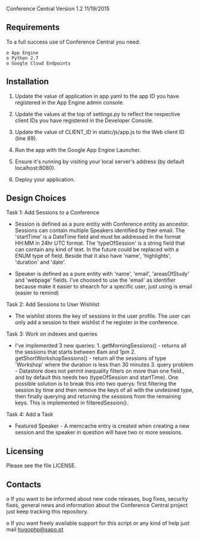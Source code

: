 Conference Central  Version 1.2  11/19/2015

Requirements
------------
To a full success use of Conference Central you need:

    o App Engine
    o Python 2.7
    o Google Cloud Endpoints

Installation
------------

1. Update the value of  application  in  app.yaml  to the app ID you have registered in the App Engine admin console.

2. Update the values at the top of  settings.py  to reflect the respective client IDs you have registered in the Developer Console.

3. Update the value of CLIENT_ID in  static/js/app.js  to the Web client ID (line 89).

4. Run the app with the Google App Engine Launcher. 

5. Ensure it's running by visiting your local server's address (by default localhost:8080).

6. Deploy your application.

    
Design Choices
------------

Task 1: Add Sessions to a Conference

   * Session is defined as a pure entity with Conference entity as ancestor.
    Sessions can contain multiple Speakers identified by their email. 
    The 'startTime' is a DateTime field and must be addressed in the format HH:MM in 24hr UTC format.
    The 'typeOfSession' is a string field that can contain any kind of text. In the future could be replaced with a ENUM type of field.
    Beside that it also have 'name', 'highlights', 'duration' and 'date'.
   
   * Speaker is defined as a pure entity with 'name', 'email', 'areasOfStudy' and 'webpage' fields.
    I've choosed to use the 'email' as identifier because make it easier to shearch for a specific user, just using is email (easier to remind)


Task 2: Add Sessions to User Wishlist

   * The wishlist stores the key of sessions in the user profile. The user can only add a session to their wishlist if he register in the conference.


Task 3: Work on indexes and queries

   * I've implemented 3 new queries:
    1. getMorningSessions() - returns all the sessions that starts between 8am and 1pm
    2. getShortWorkshopSessions() - return all the sessions of type 'Workshop' where the duration is less than 30 minutes
    3. query problem - Datastore does not permit inequality filters on more than one field., and by default this needs two (typeOfSession and startTime). One possible solution is to break this into two querys: first filtering the session by time and then remove the keys of all with the undesired type, then finally querying and returning the sessions from the remaining keys. This is implemented in filteredSession().


Task 4: Add a Task

   * Featured Speaker - A memcache entry is created when creating a new session and the speaker in question will have two or more sessions.
 

Licensing
---------

Please see the file LICENSE.

Contacts
--------

o If you want to be informed about new code releases, bug fixes,
security fixes, general news and information about the Conference Central project just keep tracking this repository.

o If you want freely available support for this script 
or any kind of help just mail <hugophp@sapo.pt>

